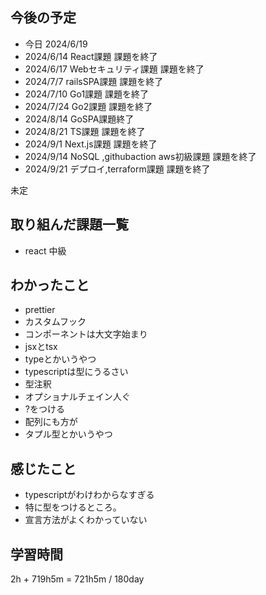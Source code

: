 ## 今後の予定
- 今日 2024/6/19
- 2024/6/14 React課題 課題を終了
- 2024/6/17 Webセキュリティ課題 課題を終了
- 2024/7/7 railsSPA課題 課題を終了
- 2024/7/10 Go1課題 課題を終了
- 2024/7/24 Go2課題 課題を終了
- 2024/8/14 GoSPA課題終了
- 2024/8/21 TS課題 課題を終了
- 2024/9/1 Next.js課題 課題を終了
- 2024/9/14 NoSQL ,githubaction aws初級課題 課題を終了
- 2024/9/21 デプロイ,terraform課題 課題を終了

未定

## 取り組んだ課題一覧
- react 中級
## わかったこと
- prettier
- カスタムフック
- コンポーネントは大文字始まり
- jsxとtsx
- typeとかいうやつ
- typescriptは型にうるさい
- 型注釈
- オプショナルチェイン人ぐ
- ?をつける
- 配列にも方が
- タプル型とかいうやつ
## 感じたこと
- typescriptがわけわからなすぎる
- 特に型をつけるところ。
- 宣言方法がよくわかっていない
## 学習時間
2h + 719h5m
= 721h5m  / 180day